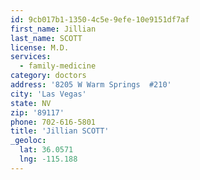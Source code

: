 ```yaml
---
id: 9cb017b1-1350-4c5e-9efe-10e9151df7af
first_name: Jillian
last_name: SCOTT
license: M.D.
services:
  - family-medicine
category: doctors
address: '8205 W Warm Springs  #210'
city: 'Las Vegas'
state: NV
zip: '89117'
phone: 702-616-5801
title: 'Jillian SCOTT'
_geoloc:
  lat: 36.0571
  lng: -115.188
---
```

